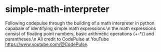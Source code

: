 # simple-math-interpreter

Following codepulse through the building of a math interpreter in python capabale of identifying simple math expressions.\n
the math expressions consist of floating point numbers, basic arithmetic operations (+-*/) and parantheses.\n
All credit to CodePulse at YouTube https://www.youtube.com/@CodePulse.
